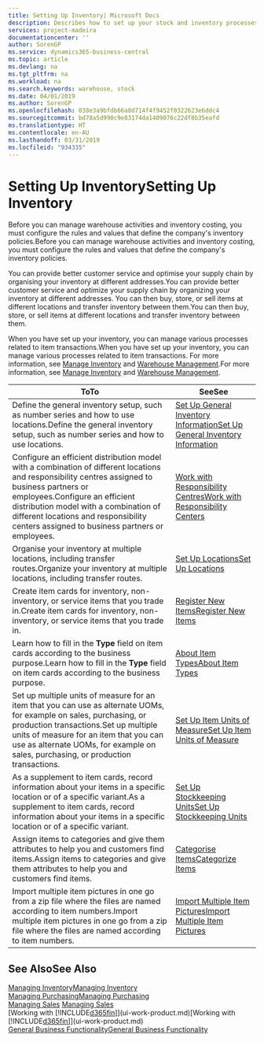 ```yaml
---
title: Setting Up Inventory| Microsoft Docs
description: Describes how to set up your stock and inventory processes, including transfer routes and locations, such as warehouses.
services: project-madeira
documentationcenter: ''
author: SorenGP
ms.service: dynamics365-business-central
ms.topic: article
ms.devlang: na
ms.tgt_pltfrm: na
ms.workload: na
ms.search.keywords: warehouse, stock
ms.date: 04/01/2019
ms.author: SorenGP
ms.openlocfilehash: 038e3a9bfdb66a8d714f4f9452f0322623e6ddc4
ms.sourcegitcommit: bd78a5d990c9e83174da1409076c22df8b35eafd
ms.translationtype: HT
ms.contentlocale: en-AU
ms.lasthandoff: 03/31/2019
ms.locfileid: "934335"
---
```

# <a name="setting-up-inventory"></a><span data-ttu-id="ab042-103">Setting Up Inventory</span><span class="sxs-lookup"><span data-stu-id="ab042-103">Setting Up Inventory</span></span>
<span data-ttu-id="ab042-104">Before you can manage warehouse activities and inventory costing, you must configure the rules and values that define the company's inventory policies.</span><span class="sxs-lookup"><span data-stu-id="ab042-104">Before you can manage warehouse activities and inventory costing, you must configure the rules and values that define the company's inventory policies.</span></span>

<span data-ttu-id="ab042-105">You can provide better customer service and optimise your supply chain by organising your inventory at different addresses.</span><span class="sxs-lookup"><span data-stu-id="ab042-105">You can provide better customer service and optimize your supply chain by organizing your inventory at different addresses.</span></span> <span data-ttu-id="ab042-106">You can then buy, store, or sell items at different locations and transfer inventory between them.</span><span class="sxs-lookup"><span data-stu-id="ab042-106">You can then buy, store, or sell items at different locations and transfer inventory between them.</span></span>

<span data-ttu-id="ab042-107">When you have set up your inventory, you can manage various processes related to item transactions.</span><span class="sxs-lookup"><span data-stu-id="ab042-107">When you have set up your inventory, you can manage various processes related to item transactions.</span></span> <span data-ttu-id="ab042-108">For more information, see [Manage Inventory](inventory-manage-inventory.md) and [Warehouse Management](warehouse-manage-warehouse.md).</span><span class="sxs-lookup"><span data-stu-id="ab042-108">For more information, see [Manage Inventory](inventory-manage-inventory.md) and [Warehouse Management](warehouse-manage-warehouse.md).</span></span>

| <span data-ttu-id="ab042-109">To</span><span class="sxs-lookup"><span data-stu-id="ab042-109">To</span></span> | <span data-ttu-id="ab042-110">See</span><span class="sxs-lookup"><span data-stu-id="ab042-110">See</span></span> |
| --- | --- |
| <span data-ttu-id="ab042-111">Define the general inventory setup, such as number series and how to use locations.</span><span class="sxs-lookup"><span data-stu-id="ab042-111">Define the general inventory setup, such as number series and how to use locations.</span></span> |[<span data-ttu-id="ab042-112">Set Up General Inventory Information</span><span class="sxs-lookup"><span data-stu-id="ab042-112">Set Up General Inventory Information</span></span>](inventory-how-setup-general.md) |
|<span data-ttu-id="ab042-113">Configure an efficient distribution model with a combination of different locations and responsibility centres assigned to business partners or employees.</span><span class="sxs-lookup"><span data-stu-id="ab042-113">Configure an efficient distribution model with a combination of different locations and responsibility centers assigned to business partners or employees.</span></span>|[<span data-ttu-id="ab042-114">Work with Responsibility Centres</span><span class="sxs-lookup"><span data-stu-id="ab042-114">Work with Responsibility Centers</span></span>](inventory-responsibility-centers.md)|
| <span data-ttu-id="ab042-115">Organise your inventory at multiple locations, including transfer routes.</span><span class="sxs-lookup"><span data-stu-id="ab042-115">Organize your inventory at multiple locations, including transfer routes.</span></span> |[<span data-ttu-id="ab042-116">Set Up Locations</span><span class="sxs-lookup"><span data-stu-id="ab042-116">Set Up Locations</span></span>](inventory-how-register-new-items.md) |
| <span data-ttu-id="ab042-117">Create item cards for inventory, non-inventory, or service items that you trade in.</span><span class="sxs-lookup"><span data-stu-id="ab042-117">Create item cards for inventory, non-inventory, or service items that you trade in.</span></span> |[<span data-ttu-id="ab042-118">Register New Items</span><span class="sxs-lookup"><span data-stu-id="ab042-118">Register New Items</span></span>](inventory-how-register-new-items.md) |
|<span data-ttu-id="ab042-119">Learn how to fill in the **Type** field on item cards according to the business purpose.</span><span class="sxs-lookup"><span data-stu-id="ab042-119">Learn how to fill in the **Type** field on item cards according to the business purpose.</span></span>|[<span data-ttu-id="ab042-120">About Item Types</span><span class="sxs-lookup"><span data-stu-id="ab042-120">About Item Types</span></span>](inventory-about-item-types.md)|
|<span data-ttu-id="ab042-121">Set up multiple units of measure for an item that you can use as alternate UOMs, for example on sales, purchasing, or production transactions.</span><span class="sxs-lookup"><span data-stu-id="ab042-121">Set up multiple units of measure for an item that you can use as alternate UOMs, for example on sales, purchasing, or production transactions.</span></span>|[<span data-ttu-id="ab042-122">Set Up Item Units of Measure</span><span class="sxs-lookup"><span data-stu-id="ab042-122">Set Up Item Units of Measure</span></span>](inventory-how-setup-units-of-measure.md)|
|<span data-ttu-id="ab042-123">As a supplement to item cards, record information about your items in a specific location or of a specific variant.</span><span class="sxs-lookup"><span data-stu-id="ab042-123">As a supplement to item cards, record information about your items in a specific location or of a specific variant.</span></span>|[<span data-ttu-id="ab042-124">Set Up Stockkeeping Units</span><span class="sxs-lookup"><span data-stu-id="ab042-124">Set Up Stockkeeping Units</span></span>](inventory-how-to-set-up-stockkeeping-units.md)|
| <span data-ttu-id="ab042-125">Assign items to categories and give them attributes to help you and customers find items.</span><span class="sxs-lookup"><span data-stu-id="ab042-125">Assign items to categories and give them attributes to help you and customers find items.</span></span> |[<span data-ttu-id="ab042-126">Categorise Items</span><span class="sxs-lookup"><span data-stu-id="ab042-126">Categorize Items</span></span>](inventory-how-categorize-items.md) |
|<span data-ttu-id="ab042-127">Import multiple item pictures in one go from a zip file where the files are named according to item numbers.</span><span class="sxs-lookup"><span data-stu-id="ab042-127">Import multiple item pictures in one go from a zip file where the files are named according to item numbers.</span></span>|[<span data-ttu-id="ab042-128">Import Multiple Item Pictures</span><span class="sxs-lookup"><span data-stu-id="ab042-128">Import Multiple Item Pictures</span></span>](inventory-how-import-item-pictures.md)|

## <a name="see-also"></a><span data-ttu-id="ab042-129">See Also</span><span class="sxs-lookup"><span data-stu-id="ab042-129">See Also</span></span>
[<span data-ttu-id="ab042-130">Managing Inventory</span><span class="sxs-lookup"><span data-stu-id="ab042-130">Managing Inventory</span></span>](inventory-manage-inventory.md)  
[<span data-ttu-id="ab042-131">Managing Purchasing</span><span class="sxs-lookup"><span data-stu-id="ab042-131">Managing Purchasing</span></span>](purchasing-manage-purchasing.md)  
<span data-ttu-id="ab042-132">[Managing Sales](sales-manage-sales.md)  </span><span class="sxs-lookup"><span data-stu-id="ab042-132">[Managing Sales](sales-manage-sales.md)  </span></span>  
<span data-ttu-id="ab042-133">[Working with [!INCLUDE[d365fin](includes/d365fin_md.md)]](ui-work-product.md)</span><span class="sxs-lookup"><span data-stu-id="ab042-133">[Working with [!INCLUDE[d365fin](includes/d365fin_md.md)]](ui-work-product.md)</span></span>  
[<span data-ttu-id="ab042-134">General Business Functionality</span><span class="sxs-lookup"><span data-stu-id="ab042-134">General Business Functionality</span></span>](ui-across-business-areas.md)
